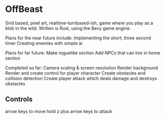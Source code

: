 # OffBeast
Grid based, pixel art, realtime-turnbased-ish, game where you play as a blob in the wild.
Written is Rust, using the Bevy game engine.

Plans for the near future include:
Implementing the short, three second timer
Creating enemies with simple ai

Plans for far future:
Make roguelike section
Add NPCs that can live in home section

Completed so far:
Camera scaling & screen resolution
Render background
Render and create control for player character
Create obstacles and collision detection
Create player attack which deals damage and destroys obstacles

## Controls
arrow keys to move
hold z plus arrow keys to attack
